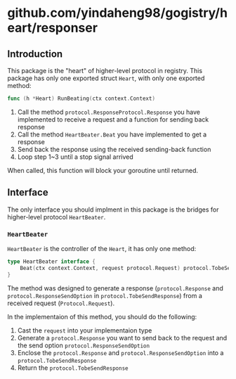 # github.com/yindaheng98/gogistry/heart/responser

## Introduction

This package is the "heart" of higher-level protocol in registry. This package has only one exported struct `Heart`, with only one exported method:

```go
func (h *Heart) RunBeating(ctx context.Context)
```


1. Call the method `protocol.ResponseProtocol.Response` you have implemented to receive a request and a function for sending back response
2. Call the method `HeartBeater.Beat` you have implemented to get a response
3. Send back the response using the received sending-back function
4. Loop step 1~3 until a stop signal arrived

When called, this function will block your goroutine until returned.

## Interface

The only interface you should implment in this package is the bridges for higher-level protocol `HeartBeater`.

### `HeartBeater`

`HeartBeater` is the controller of the `Heart`, it has only one method:

```go
type HeartBeater interface {
	Beat(ctx context.Context, request protocol.Request) protocol.TobeSendResponse
}
```

The method was designed to generate a response (`protocol.Response` and `protocol.ResponseSendOption` in `protocol.TobeSendResponse`) from a received request (`Protocol.Request`).

In the implementaion of this method, you should do the following:

1. Cast the `request` into your implementaion type
2. Generate a `protocol.Response` you want to send back to the request and the send option `protocol.ResponseSendOption`
3. Enclose the `protocol.Response` and `protocol.ResponseSendOption` into a `protocol.TobeSendResponse`
4. Return the `protocol.TobeSendResponse`
